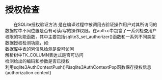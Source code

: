 # 授权检查
&nbsp;&nbsp;&nbsp;&nbsp;&nbsp;&nbsp;&nbsp;在SQLite授权验证方法  是在编译过程中被调用去验证操作用户对其所访问的数据库中不同位置是否有可读/写的操作权限。在auth.c中包含了一系列检查用户权限的功能函数，其中主要包括sqlite3_set_authorizer()函数和一系列不同类型数据授权检测功能，如:
<br>数据库中表的列信息检测是否可访问
<br>解析树中TK_COLUMN表达式是否可访问
<br>检测给出的编码和参数是否已授权
<br>利用sqlite3AuthContextPush()和sqlite3AuthContextPop函数保存授权信息(authorization context)
